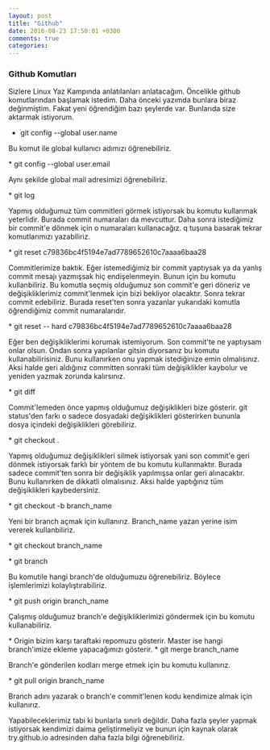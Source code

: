 ```yaml
---
layout: post
title: "Github"
date: 2016-08-23 17:50:01 +0300
comments: true
categories: 
---
```


### Github Komutları
Sizlere Linux Yaz Kampında anlatılanları anlatacağım. Öncelikle github komutlarından başlamak istedim. Daha önceki yazımda bunlara biraz değinmiştim. Fakat yeni öğrendiğim bazı şeylerde var. Bunlarıda size aktarmak istiyorum.

*	git config --global user.name
<p class="silik">Bu komut ile global kullanıcı adımızı öğrenebiliriz.</p>
*	git config --global user.email
<p class="silik">Aynı şekilde global mail adresimizi öğrenebiliriz.</p>
*	git log
<p class="silik">Yapmış olduğumuz tüm commitleri görmek istiyorsak bu komutu kullanmak yeterlidir. Burada commit numaraları da mevcuttur. Daha sonra istediğimiz bir commit'e dönmek için o numaraları kullanacağız. q tuşuna basarak tekrar komutlarımızı yazabiliriz.</p>
*	git reset c79836bc4f5194e7ad7789652610c7aaaa6baa28
<p class="silik">Commitlerimize baktık. Eğer istemediğimiz bir commit yaptıysak ya da yanlış commit mesajı yazmışsak hiç endişelenmeyin. Bunun için bu komutu kullanbiliriz. Bu komutla seçmiş olduğumuz son commit'e geri döneriz ve değişikliklerimiz commit'lenmek için bizi bekliyor olacaktır. Sonra tekrar commit edebiliriz. Burada reset'ten sonra yazanlar yukarıdaki komutla öğrendiğimiz commit numaralarıdır.</p>
*	git reset -- hard c79836bc4f5194e7ad7789652610c7aaaa6baa28
<p class="silik">Eğer ben değişikliklerimi korumak istemiyorum. Son commit'te ne yaptıysam onlar olsun. Ondan sonra yapılanlar gitsin diyorsanız bu komutu kullanabilirisiniz. Bunu kullanırken onu yapmak istediğinize emin olmalısınız. Aksi halde geri aldığınız committen sonraki tüm değişiklikler kaybolur ve yeniden yazmak zorunda kalırsınız.</p>
*	git diff
<p class="silik">Commit'lemeden önce yapmış olduğumuz değişiklikleri bize gösterir. git status'den farkı o sadece dosyadaki değişiklikleri gösterirken bununla dosya içindeki değişiklikleri görebiliriz.</p>
*	git checkout .
<p class="silik">Yapmış olduğumuz değişiklikleri silmek istiyorsak yani son commit'e geri dönmek istiyorsak farklı bir yöntem de bu komutu kullanmaktır. Burada sadece commit'ten sonra bir değişiklik yapılmışsa onlar geri alınacaktır. Bunu kullanırken de dikkatli olmalısınız. Aksi halde yaptığınız tüm değişiklikleri kaybedersiniz.</p>
*	git checkout -b branch_name
<p class="silik">Yeni bir branch açmak için kullanırız. Branch_name yazan yerine isim vererek kullanbiliriz.</p>
*	git checkout branch_name
<p class="Branch'ler arası geçiş yapmak için kullanırız. Burada birden fazla açılmış branch'lerimiz varsa bu komut sayesinde geçiş yapabiliriz."></p>
*	git branch
<p class="ilik">Bu komutile hangi branch'de olduğumuzu öğrenebiliriz. Böylece işlemlerimizi kolaylıştırabiliriz.</p>
*	git push origin branch_name
<p class="silik">Çalışmış olduğumuz branch'e değişikliklerimizi göndermek için bu komutu kullanabiliriz.</p>
*	Origin bizim karşı taraftaki repomuzu gösterir. Master ise hangi branch'imize ekleme yapacağımızı gösterir.
*	git merge branch_name
<p class="silik">Branch'e gönderilen kodları merge etmek için bu komutu kullanırız.</p>
*	git pull origin branch_name
<p class="silik">Branch adını yazarak o branch'e commit'lenen kodu kendimize almak için kullanırız.</p>
<p>Yapabileceklerimiz tabi ki bunlarla sınırlı değildir. Daha fazla şeyler yapmak istiyorsak kendimizi daima geliştirmeliyiz ve bunun için kaynak olarak try.github.io adresinden daha fazla bilgi öğrenebiliriz.</p>